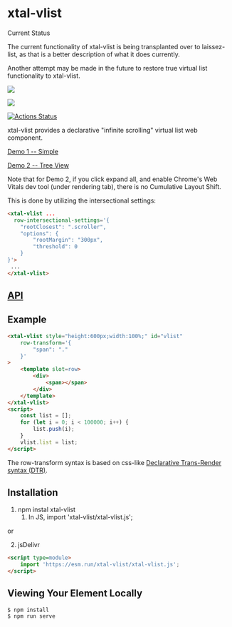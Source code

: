 # xtal-vlist

Current Status

The current functionality of xtal-vlist is being transplanted over to laissez-list, as that is a better description of what it does currently.

Another attempt may be made in the future to restore true virtual list functionality to xtal-vlist.

<a href="https://nodei.co/npm/xtal-vlist/"><img src="https://nodei.co/npm/xtal-vlist.png"></a>

<img src="https://badgen.net/bundlephobia/minzip/xtal-vlist">

[![Actions Status](https://github.com/bahrus/xtal-vlist/workflows/CI/badge.svg)](https://github.com/bahrus/xtal-vlist/actions?query=workflow%3ACI)


xtal-vlist provides a declarative "infinite scrolling" virtual list web component.

[Demo 1 -- Simple](https://codepen.io/bahrus/pen/yLPjMER)

[Demo 2 -- Tree View](https://codepen.io/bahrus/pen/GROLwBV)

Note that for Demo 2, if you click expand all, and enable Chrome's Web Vitals dev tool (under rendering tab), there is no Cumulative Layout Shift.

This is done by utilizing the intersectional settings:

```html
<xtal-vlist ...
  row-intersectional-settings='{
    "rootClosest": ".scroller",
    "options": {
        "rootMargin": "300px",
        "threshold": 0
    }
}'>
 ...
</xtal-vlist>
```

## [API](https://cf-sw.bahrus.workers.dev/?href=https%3A%2F%2Fcdn.jsdelivr.net%2Fnpm%2Fxtal-vlist%2Fcustom-elements.json&stylesheet=https%3A%2F%2Fcdn.jsdelivr.net%2Fnpm%2Fwc-info%2Fsimple-ce-style.css&embedded=false&tags=&ts=2022-03-05T11%3A08%3A36.018Z&tocXSLT=https%3A%2F%2Fcdn.jsdelivr.net%2Fnpm%2Fwc-info%2Ftoc.xsl)

## Example

```html
<xtal-vlist style="height:600px;width:100%;" id="vlist"
    row-transform='{
        "span": "."
    }'
>
    <template slot=row>
        <div>
            <span></span>
        </div>
    </template>
</xtal-vlist>
<script>
    const list = [];
    for (let i = 0; i < 100000; i++) {
        list.push(i);
    }
    vlist.list = list;
</script>
```

The row-transform syntax is based on css-like [Declarative Trans-Render syntax (DTR)](https://github.com/bahrus/trans-render#declarative-trans-render-syntax-via-plugins).

## Installation

1.  npm instal xtal-vlist
    1.  In JS, import 'xtal-vlist/xtal-vlist.js';

or

2.  jsDelivr

```html
<script type=module>
    import 'https://esm.run/xtal-vlist/xtal-vlist.js';
</script>
```


## Viewing Your Element Locally

```
$ npm install
$ npm run serve
```





